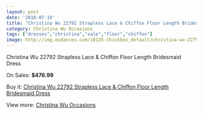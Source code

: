 ```yaml
---
layout: post
date: '2018-07-19'
title: "Christina Wu 22792 Strapless Lace & Chiffon Floor Length Bridesmaid Dress"
category: Christina Wu Occasions
tags: ["dresses","christina","sale","floor","chiffon"]
image: http://img.eudances.com/18135-thickbox_default/christina-wu-22792-strapless-lace-chiffon-floor-length-bridesmaid-dress.jpg
---
```

Christina Wu 22792 Strapless Lace & Chiffon Floor Length Bridesmaid Dress

On Sales: **$476.99**
<a href="https://www.eudances.com/en/christina-wu-occasions/5284-christina-wu-22792-strapless-lace-chiffon-floor-length-bridesmaid-dress.html"><amp-img layout="responsive" width="600" height="600" src="//img.eudances.com/18135-thickbox_default/christina-wu-22792-strapless-lace-chiffon-floor-length-bridesmaid-dress.jpg" alt="Christina Wu 22792 Strapless Lace & Chiffon Floor Length Bridesmaid Dress 0" /></a>
<a href="https://www.eudances.com/en/christina-wu-occasions/5284-christina-wu-22792-strapless-lace-chiffon-floor-length-bridesmaid-dress.html"><amp-img layout="responsive" width="600" height="600" src="//img.eudances.com/18136-thickbox_default/christina-wu-22792-strapless-lace-chiffon-floor-length-bridesmaid-dress.jpg" alt="Christina Wu 22792 Strapless Lace & Chiffon Floor Length Bridesmaid Dress 1" /></a>

Buy it: [Christina Wu 22792 Strapless Lace & Chiffon Floor Length Bridesmaid Dress](https://www.eudances.com/en/christina-wu-occasions/5284-christina-wu-22792-strapless-lace-chiffon-floor-length-bridesmaid-dress.html "Christina Wu 22792 Strapless Lace & Chiffon Floor Length Bridesmaid Dress")

View more: [Christina Wu Occasions](https://www.eudances.com/en/59-christina-wu-occasions "Christina Wu Occasions")